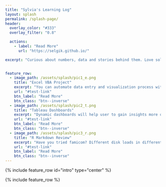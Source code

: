 ```yaml
---
title: "Sylvia's Learning Log"
layout: splash
permalink: /splash-page/
header:
  overlay_color: "#333"
  overlay_filter: "0.8"

  actions:
    - label: "Read More"
      url: "https://selgik.github.io/"

excerpt: "Curious about numbers, data and stories behind them. Love solving problems with VBA, Tableau, SQL and R."

  
feature_row:
  - image_path: /assets/splash/pic1_e.png
    title: "Excel VBA Project"
    excerpt: "You can automate data entry and visualization process with Excel VBA"
    url: "#test-link"
    btn_label: "Read More"
    btn_class: "btn--inverse"
  - image_path: /assets/splash/pic2_t.png
    title: "Tableau Dashboards"
    excerpt: "Dynamic dashboards will help user to gain insights more quickly"
    url: "#test-link"
    btn_label: "Read More"
    btn_class: "btn--inverse"
  - image_path: /assets/splash/pic3_r.png
    title: "R Markdown Review"
    excerpt: "Have you tried famicom? Different disk loads in different games. Same with R"
    url: "#test-link"
    btn_label: "Read More"
    btn_class: "btn--inverse"
---
```


<!--- 
 header:
  overlay_color: "#000"
  overlay_filter: "0.5"
  overlay_image: /assets/splash/da.jpg
--->

<!--- Below is needed to add intro --->
{% include feature_row id="intro" type="center" %}

<!--- Below is needed to add row division --->
{% include feature_row %}
